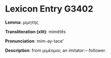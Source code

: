 # Lexicon Entry G3402

**Lemma**: μιμητής

**Transliteration (xlit)**: mimētḗs

**Pronunciation**: mim-ay-tace'

**Description**:
from μιμέομαι; an imitator:--follower.
